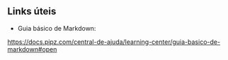 ## Links úteis

* Guia básico de Markdown:

<https://docs.pipz.com/central-de-ajuda/learning-center/guia-basico-de-markdown#open>
